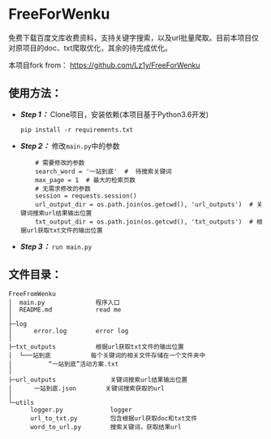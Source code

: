 # FreeForWenku

免费下载百度文库收费资料，支持关键字搜索，以及url批量爬取。目前本项目仅对原项目的doc、txt爬取优化，其余的待完成优化。

本项目fork from： https://github.com/Lz1y/FreeForWenku


## 使用方法：

* ***Step 1：*** Clone项目，安装依赖(本项目基于Python3.6开发)
    ```
    pip install -r requirements.txt
    ```  
* ***Step 2：*** 修改```main.py```中的参数 
    ```
        # 需要修改的参数
        search_word = '一站到底'  #  待搜索关键词
        max_page = 1  # 最大的检索页数
        # 无需求修改的参数
        session = requests.session()
        url_output_dir = os.path.join(os.getcwd(), 'url_outputs')  # 关键词搜索url结果输出位置
        txt_output_dir = os.path.join(os.getcwd(), 'txt_outputs')  # 根据url获取txt文件的输出位置
    ```
* ***Step 3：*** ```run main.py``` 

## 文件目录：

```
FreeFromWenku
│  main.py              程序入口
│  README.md            read me
│
├─log
│      error.log        error log
│
├─txt_outputs           根据url获取txt文件的输出位置
│  └─一站到底           每个关键词的相关文件存储在一个文件夹中
│          “一站到底”活动方案.txt
│
├─url_outputs               关键词搜索url结果输出位置
│      一站到底.json        关键词搜索获取的url
│
└─utils
      logger.py             logger      
      url_to_txt.py         包含根据url获取doc和txt文件
      word_to_url.py        搜索关键词，获取结果url
```